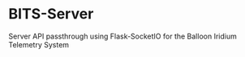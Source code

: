 # BITS-Server
Server API passthrough using Flask-SocketIO for the Balloon Iridium Telemetry System 
